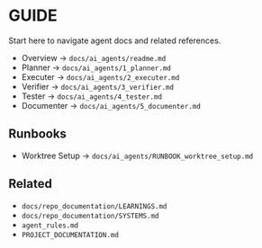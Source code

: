 # GUIDE
Start here to navigate agent docs and related references.

- Overview → `docs/ai_agents/readme.md`
- Planner → `docs/ai_agents/1_planner.md`
- Executer → `docs/ai_agents/2_executer.md`
- Verifier → `docs/ai_agents/3_verifier.md`
- Tester → `docs/ai_agents/4_tester.md`
- Documenter → `docs/ai_agents/5_documenter.md`

## Runbooks
- Worktree Setup → `docs/ai_agents/RUNBOOK_worktree_setup.md`

## Related
- `docs/repo_documentation/LEARNINGS.md`
- `docs/repo_documentation/SYSTEMS.md`
- `agent_rules.md`
- `PROJECT_DOCUMENTATION.md`
